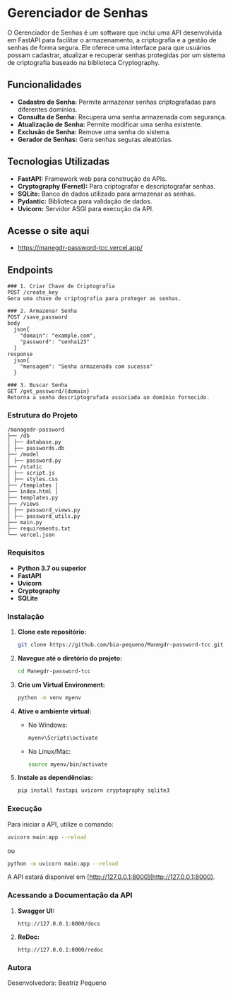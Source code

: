 # Gerenciador de Senhas

O Gerenciador de Senhas é um software que inclui uma API desenvolvida em FastAPI para facilitar o armazenamento, a criptografia e a gestão de senhas de forma segura. Ele oferece uma interface para que usuários possam cadastrar, atualizar e recuperar senhas protegidas por um sistema de criptografia baseado na biblioteca Cryptography.

## Funcionalidades

- **Cadastro de Senha:** Permite armazenar senhas criptografadas para diferentes domínios.
- **Consulta de Senha:** Recupera uma senha armazenada com segurança.
- **Atualização de Senha:** Permite modificar uma senha existente.
- **Exclusão de Senha:** Remove uma senha do sistema.
- **Gerador de Senhas:** Gera senhas seguras aleatórias.

## Tecnologias Utilizadas

- **FastAPI:** Framework web para construção de APIs.
- **Cryptography (Fernet):** Para criptografar e descriptografar senhas.
- **SQLite:** Banco de dados utilizado para armazenar as senhas.
- **Pydantic:** Biblioteca para validação de dados.
- **Uvicorn:** Servidor ASGI para execução da API.

## Acesse o site aqui
- https://manegdr-password-tcc.vercel.app/

## Endpoints

```
### 1. Criar Chave de Criptografia
POST /create_key
Gera uma chave de criptografia para proteger as senhas.

### 2. Armazenar Senha
POST /save_password
body
  json{
    "domain": "example.com",
    "password": "senha123"
  }
response
  json{
    "mensagem": "Senha armazenada com sucesso"
  }

### 3. Buscar Senha
GET /get_password/{domain}
Retorna a senha descriptografada associada ao domínio fornecido.

```

### Estrutura do Projeto

```
/managedr-password
├── /db
│ ├── database.py
│ ├── passwords.db
├── /model
│ ├── password.py
├── /static
│ ├── script.js
│ ├── styles.css
├── /templates │
├── index.html │
├── templates.py
├── /views
│ ├── password_views.py
│ ├── password_utils.py
├── main.py
├── requirements.txt
└── vercel.json  
```

### Requisitos

- **Python 3.7 ou superior**
- **FastAPI**
- **Uvicorn**
- **Cryptography**
- **SQLite**

### Instalação

1. **Clone este repositório:**

   ```bash
   git clone https://github.com/bia-pequeno/Manegdr-password-tcc.git
   ```

2. **Navegue até o diretório do projeto:**

   ```bash
   cd Manegdr-password-tcc
   ```

3. **Crie um Virtual Environment:**

   ```bash
   python -m venv myenv
   ```

4. **Ative o ambiente virtual:**

   - No Windows:
     ```bash
     myenv\Scripts\activate
     ```
   - No Linux/Mac:
     ```bash
     source myenv/bin/activate
     ```

5. **Instale as dependências:**

   ```bash
   pip install fastapi uvicorn cryptography sqlite3
   ```

### Execução

Para iniciar a API, utilize o comando:

```bash
uvicorn main:app --reload
```
ou
```bash
python -m uvicorn main:app --reload
```

A API estará disponível em [http://127.0.0.1:8000](http://127.0.0.1:8000).

### Acessando a Documentação da API

1. **Swagger UI:**
   ```
   http://127.0.0.1:8000/docs
   ```
2. **ReDoc:**
   ```
   http://127.0.0.1:8000/redoc
   ```

### Autora

Desenvolvedora: Beatriz Pequeno

